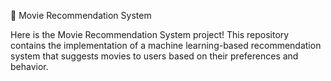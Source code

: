 🎥 Movie Recommendation System

Here is the Movie Recommendation System project! This repository contains the implementation of a machine learning-based recommendation system that suggests movies to users based on their preferences and behavior.

